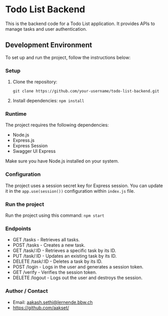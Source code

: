 # Todo List Backend

This is the backend code for a Todo List application. It provides APIs to manage tasks and user authentication.

## Development Environment

To set up and run the project, follow the instructions below:

### Setup

1. Clone the repository:

   ``git clone https://github.com/your-username/todo-list-backend.git``

2. Install dependencies:
``npm install``

### Runtime
The project requires the following dependencies:

-   Node.js
-   Express.js
-   Express Session
-   Swagger UI Express

Make sure you have Node.js installed on your system. 

### Configuration 
The project uses a session secret key for Express session. You can update it in the ``app.use(session())`` configuration within ``index.js`` file.

### Run the project
Run the project using this command:
``npm start``

### Endpoints
- GET /tasks - Retrieves all tasks.
- POST /tasks - Creates a new task.
- GET /task/:ID - Retrieves a specific task by its ID.
- PUT /task/:ID - Updates an existing task by its ID.
- DELETE /task/:ID - Deletes a task by its ID.
- POST /login - Logs in the user and generates a session token.
- GET /verify - Verifies the session token.
- DELETE /logout - Logs out the user and destroys the session.

### Author / Contact 
- Email: aakash.sethi@lernende.bbw.ch
- https://github.com/aakset/
